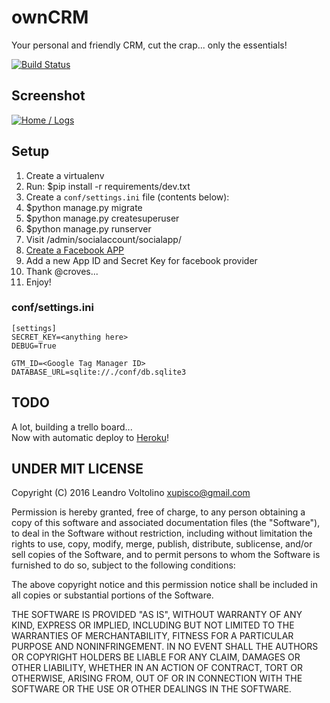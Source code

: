 # ownCRM 
Your personal and friendly CRM, cut the crap... only the essentials!

[![Build Status](https://travis-ci.org/xupisco/ownCRM.svg?branch=master)](https://travis-ci.org/xupisco/ownCRM)


## Screenshot
[![Home / Logs](http://i.imgur.com/MdnDs9j.png)](http://i.imgur.com/MdnDs9j.png)


## Setup

1. Create a virtualenv
2. Run: $pip install -r requirements/dev.txt
3. Create a ```conf/settings.ini``` file (contents below):
4. $python manage.py migrate
5. $python manage.py createsuperuser
6. $python manage.py runserver
7. Visit /admin/socialaccount/socialapp/
8. [Create a Facebook APP](https://developers.facebook.com/)
9. Add a new App ID and Secret Key for facebook provider
10. Thank @croves...
11. Enjoy!


### conf/settings.ini

```
[settings]
SECRET_KEY=<anything here>
DEBUG=True

GTM_ID=<Google Tag Manager ID>  
DATABASE_URL=sqlite://./conf/db.sqlite3
```


## TODO

A lot, building a trello board...  
Now with automatic deploy to [Heroku](http://owncrm-dev.herokuapp.com)!


## UNDER MIT LICENSE

Copyright (C) 2016 Leandro Voltolino <xupisco@gmail.com>

Permission is hereby granted, free of charge, to any person obtaining a copy of this software and associated documentation files (the "Software"), to deal in the Software without restriction, including without limitation the rights to use, copy, modify, merge, publish, distribute, sublicense, and/or sell copies of the Software, and to permit persons to whom the Software is furnished to do so, subject to the following conditions:

The above copyright notice and this permission notice shall be included in all copies or substantial portions of the Software.

THE SOFTWARE IS PROVIDED "AS IS", WITHOUT WARRANTY OF ANY KIND, EXPRESS OR IMPLIED, INCLUDING BUT NOT LIMITED TO THE WARRANTIES OF MERCHANTABILITY, FITNESS FOR A PARTICULAR PURPOSE AND NONINFRINGEMENT. IN NO EVENT SHALL THE AUTHORS OR COPYRIGHT HOLDERS BE LIABLE FOR ANY CLAIM, DAMAGES OR OTHER LIABILITY, WHETHER IN AN ACTION OF CONTRACT, TORT OR OTHERWISE, ARISING FROM, OUT OF OR IN CONNECTION WITH THE SOFTWARE OR THE USE OR OTHER DEALINGS IN THE SOFTWARE.
